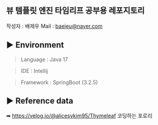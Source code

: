 ## 뷰 템플릿 엔진 타임리프 공부용 레포지토리 

작성자 : 배제우 
Mail   : baejeu@naver.com

## ▶ Environment 
> Language : Java 17

> IDE : Intellij

> Framework : SpringBoot (3.2.5)

 ## ▶ Reference data
 ➡ https://velog.io/@alicesykim95/Thymeleaf 코딩하는 포로리

 

